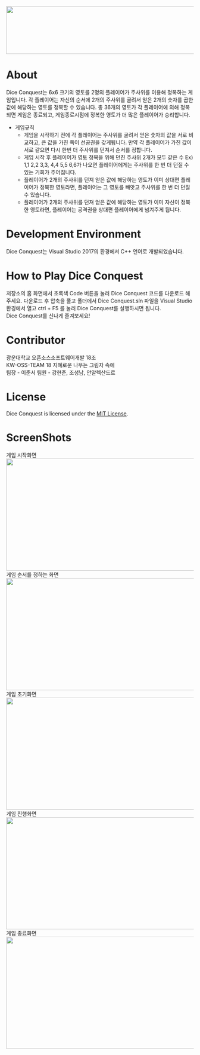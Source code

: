 <img src="https://user-images.githubusercontent.com/39071763/142794973-8ea6f922-031d-438f-a4d0-d273aa31f6d8.png" width="554" height="128">

# About
Dice Conquest는 6x6 크기의 영토를 2명의 플레이어가 주사위를 이용해 정복하는 게임입니다. 각 플레이어는 자신의 순서에 2개의 주사위를 굴려서 얻은 2개의 숫자를 곱한 값에 해당하는 영토를 정복할 수 있습니다. 총 36개의 영토가 각 플레이어에 의해 정복되면 게임은 종료되고, 게임종료시점에 정복한 영토가 더 많은 플레이어가 승리합니다.  
+ 게임규칙  
  + 게임을 시작하기 전에 각 플레이어는 주사위를 굴려서 얻은 숫자의 값을 서로 비교하고, 큰 값을 가진 쪽이 선공권을 갖게됩니다. 만약 각 플레이어가 가진 값이 서로 같으면 다시 한번 더 주사위를 던져서 순서를 정합니다.
  + 게임 시작 후 플레이어가 영토 정복을 위해 던진 주사위 2개가 모두 같은 수 Ex) 1,1 2,2 3,3, 4,4 5,5 6,6가 나오면 플레이어에게는 주사위를 한 번 더 던질 수 있는 기회가 주어집니다.
  + 플레이어가 2개의 주사위를 던져 얻은 값에 해당하는 영토가 이미 상대편 플레이어가 정복한 영토라면, 플레이어는 그 영토를 빼앗고 주사위를 한 번 더 던질 수 있습니다.
  + 플레이어가 2개의 주사위를 던져 얻은 값에 해당하는 영토가 이미 자신이 정복한 영토라면, 플레이어는 공격권을 상대편 플레이어에게 넘겨주게 됩니다. 
# Development Environment
Dice Conquest는 Visual Studio 2017의 환경에서 C++ 언어로 개발되었습니다.
# How to Play Dice Conquest
저장소의 홈 화면에서 초록색 Code 버튼을 눌러 Dice Conquest 코드를 다운로드 해주세요. 다운로드 후 압축을 풀고 폴더에서 Dice Conquest.sln 파일을 Visual Studio 환경에서 열고 ctrl + F5 를 눌러 Dice Conquest를 실행하시면 됩니다.    
Dice Conquest를 신나게 즐겨보세요!
# Contributor
광운대학교 오픈소스소프트웨어개발 18조  
KW-OSS-TEAM 18 지혜로운 나무는 그림자 속에  
팀장 - 이준서 팀원 - 강현준, 조성남, 안알렉산드르
# License
Dice Conquest is licensed under the [MIT License](https://github.com/hyeonjun-kang/KW-OSS-TEAM-18/blob/main/LICENSE).
# ScreenShots
게임 시작화면  
<img src="https://user-images.githubusercontent.com/39071763/142800635-698b06d9-a603-490d-bcce-7508d017e41a.PNG" width="580" height="300">  
게임 순서를 정하는 화면  
<img src="https://user-images.githubusercontent.com/39071763/142800996-37779395-59e5-4564-9509-77e5fb54aa8e.PNG" width="580" height="300">  
게임 초기화면  
<img src="https://user-images.githubusercontent.com/39071763/142801256-b1ab3187-da75-4cfe-afbd-297eb08cc53a.PNG" width="580" height="300">  
게임 진행화면  
<img src="https://user-images.githubusercontent.com/39071763/142801410-f04d6753-ebf6-45fa-b05d-d06af567298c.PNG" width="580" height="300">  
게임 종료화면  
<img src="https://user-images.githubusercontent.com/39071763/142801461-7ca93097-adc0-4303-bc3c-46c43e357340.PNG" width="580" height="300">  
